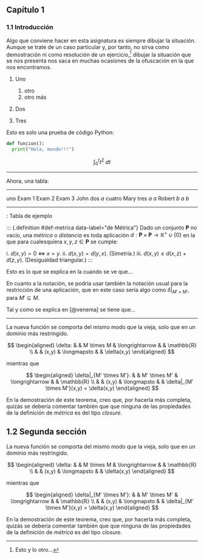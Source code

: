 


## Capítulo 1




### 1.1 Introducción

Algo que conviene hacer en esta asignatura es siempre dibujar la situación.
Aunque se trate de un caso particular y, por tanto, no sirva como
demostración ni como resolución de un ejercicio,[^ejercicio] dibujar la
situación que se nos presenta nos saca en muchas ocasiones de la ofuscación
en la que nos encontramos.

[^ejercicio]: Esto y lo otro...

1. Uno

   1.  otro
   2.  otro más

2. Dos

3. Tres

Esto es solo una prueba de código Python:

``` python
def funcion():
  print("Hola, mundo!!!")
```

$$ \int_0^t t^2 \ dt $$


---


Ahora, una tabla:

-------- -------- -------- --------
uno      Exam 1   Exam 2   Exam 3
John     dos      $a$      cuatro
Mary     tres     $a$      $a$
Robert   $b$      $a$      $b$
-------- -------- -------- --------

: Tabla de ejemplo


::: {.definition #def-metrica data-label="de Métrica"}
  Dado un conjunto $\mathbf{P}$ no vacío, una _métrica_ o _distancia_ es
  toda aplicación $d:\mathbf{P} \times \mathbf{P} \longrightarrow
  \mathbb{R}^{+} \cup \left\{ 0 \right\}$ en la que para cualesquiera $x,y,z
  \in \mathbf{P}$ se cumple:

  i. $d(x,y) = 0 \ \Longleftrightarrow \ x = y$.
  ii. $d(x,y) = d(y,x)$. (Simetría.)
  iii. $d(x,y) \leq d(x,z) + d(z,y)$. (Desigualdad triangular.)
:::

Esto es lo que se explica en la [](#def-metrica) cuando se ve que...

En cuanto a la notación, se podría usar también la notación usual para la
restricción de una aplicación, que en este caso sería algo como $\delta|_{M'
\times M'}$, para $M' \subseteq M$.

Tal y como se explica en [@venema] se tiene que...


---


La nueva función se comporta del mismo modo que la vieja, solo que en un
dominio más restringido.

$$ \begin{aligned}
  \delta: & & M \times M & \longrightarrow & & \mathbb{R} \\
    & & (x,y) & \longmapsto & & \delta(x,y)
\end{aligned} $$

mientras que

$$ \begin{aligned}
  \delta|_{M' \times M'}: & & M' \times M' & \longrightarrow & & \mathbb{R} \\
   & & (x,y) & \longmapsto & & \delta|_{M' \times M'}(x,y) = \delta(x,y)
\end{aligned} $$

En la demostración de este teorema, creo que, por hacerla más completa,
quizás se debería comentar también que que ninguna de las propiedades de la
definición de _métrica_ es del tipo _closure_.




## 1.2 Segunda sección

La nueva función se comporta del mismo modo que la vieja, solo que en un
dominio más restringido.

$$ \begin{aligned}
  \delta: & & M \times M & \longrightarrow & & \mathbb{R} \\
    & & (x,y) & \longmapsto & & \delta(x,y)
\end{aligned} $$

mientras que

$$ \begin{aligned}
  \delta|_{M' \times M'}: & & M' \times M' & \longrightarrow & & \mathbb{R} \\
   & & (x,y) & \longmapsto & & \delta|_{M' \times M'}(x,y) = \delta(x,y)
\end{aligned} $$

En la demostración de este teorema, creo que, por hacerla más completa,
quizás se debería comentar también que que ninguna de las propiedades de la
definición de _métrica_ es del tipo _closure_.




